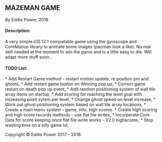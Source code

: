 <h2>MAZEMAN GAME</h2>
<p>By Eddie Power, 2018</p>
<h4>Description:</h4>
<p>A very simple iOS 12.1 compatable game using the gyroscope and CoreMotion library to animate some images (pacman look a like).
No real skill needed at the moment to win the game and is a little easy to die.
Will adapt more stuff soon..</p>
<h4>TODO List:</h4>
* Add Restart Game method - restart motion update, re position pm and ghosts,
* Add restart game button on Winning pop up,
* Correct game restart on death pop up event,
* Add random positioning system of wall tile array items on startup,
* Add scoring for reaching the level goal with increasing point sytem per level,
* Change ghost speed on level increase,
*  Work out ghost positioning system based on wall tile array locations,
* Create a main menu system - game, info, high scores.
* Create high scoring and high score records methods - use flat file writes,
* Incorperate Core Data for score keeping once flat file write works - V2.0 highscores,
* Stop wasting time on a silly game lol,

<p>Copyright &copy; Eddie Power 2017 - 2018. </p>
